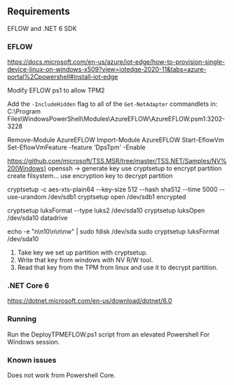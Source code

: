 ## Requirements

EFLOW and .NET 6 SDK

### EFLOW

https://docs.microsoft.com/en-us/azure/iot-edge/how-to-provision-single-device-linux-on-windows-x509?view=iotedge-2020-11&tabs=azure-portal%2Cpowershell#install-iot-edge

Modify EFLOW ps1 to allow TPM2

Add the `-IncludeHidden` flag to all of the `Get-NetAdapter` commandlets in:
C:\Program Files\WindowsPowerShell\Modules\AzureEFLOW\AzureEFLOW.psm1:3202-3228

Remove-Module AzureEFLOW
Import-Module AzureEFLOW
Start-EflowVm
Set-EflowVmFeature -feature 'DpsTpm' -Enable

https://github.com/microsoft/TSS.MSR/tree/master/TSS.NET/Samples/NV%20(Windows)
openssh -> generate key
use cryptsetup to encrypt partition create filsystem...
use encryption key to decrypt partition

cryptsetup -c aes-xts-plain64 --key-size 512 --hash sha512 --time 5000 --use-urandom /dev/sdb1
cryptsetup open /dev/sdb1 encrypted

cryptsetup luksFormat --type luks2 /dev/sda10
cryptsetup luksOpen /dev/sda10 datadrive

echo -e "n\n10\n\n\nw" | sudo fdisk /dev/sda
sudo cryptsetup luksFormat /dev/sda10

1. Take key we set up partition with cryptsetup.
2. Write that key from windows with NV R/W tool.
3. Read that key from the TPM from linux and use it to decrypt partition.

### .NET Core 6

https://dotnet.microsoft.com/en-us/download/dotnet/6.0

### Running

Run the DeployTPMEFLOW.ps1 script from an elevated Powershell For Windows session.

### Known issues

Does not work from Powershell Core.
